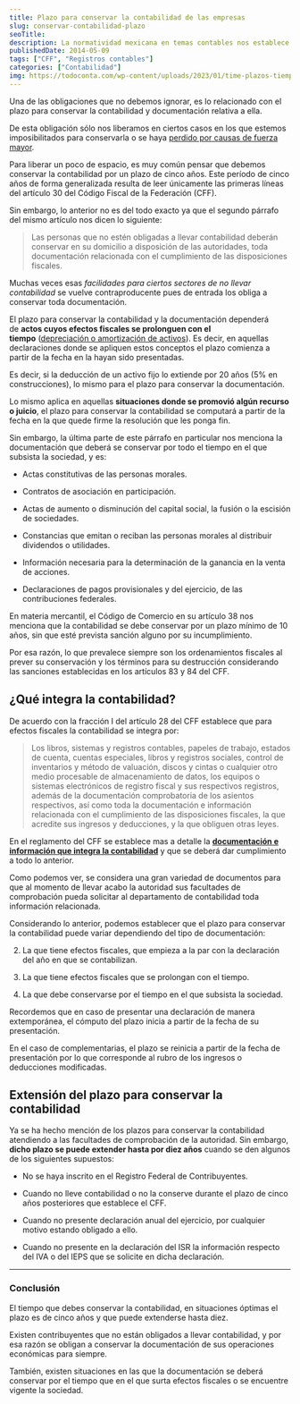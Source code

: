 ```yaml
---
title: Plazo para conservar la contabilidad de las empresas
slug: conservar-contabilidad-plazo
seoTitle: 
description: La normatividad mexicana en temas contables nos establece el plazo que tenemos por obligación para conservar la contabilidad.
publishedDate: 2014-05-09
tags: ["CFF", "Registros contables"]
categories: ["Contabilidad"]
img: https://todoconta.com/wp-content/uploads/2023/01/time-plazos-tiempo.jpeg
---
```



Una de las obligaciones que no debemos ignorar, es lo relacionado con el plazo para conservar la contabilidad y documentación relativa a ella.




De esta obligación sólo nos liberamos en ciertos casos en los que estemos imposibilitados para conservarla o se haya [perdido por causas de fuerza mayor](https://todoconta.com/perdida-contabilidad-siniestros/).




Para liberar un poco de espacio, es muy común pensar que debemos conservar la contabilidad por un plazo de cinco años. Este período de cinco años de forma generalizada resulta de leer únicamente las primeras líneas del artículo 30 del Código Fiscal de la Federación (CFF).




Sin embargo, lo anterior no es del todo exacto ya que el segundo párrafo del mismo artículo nos dicen lo siguiente:





> Las personas que no estén obligadas a llevar contabilidad deberán conservar en su domicilio a disposición de las autoridades, toda documentación relacionada con el cumplimiento de las disposiciones fiscales.




Muchas veces esas *facilidades para ciertos sectores de no llevar contabilidad* se vuelve contraproducente pues de entrada los obliga a conservar toda documentación.




El plazo para conservar la contabilidad y la documentación dependerá de **actos cuyos efectos fiscales se prolonguen con el tiempo** ([depreciación o amortización de activos](https://todoconta.com/depreciacion-activos-fijos/)). Es decir, en aquellas declaraciones donde se apliquen estos conceptos el plazo comienza a partir de la fecha en la hayan sido presentadas.




Es decir, si la deducción de un activo fijo lo extiende por 20 años (5% en construcciones), lo mismo para el plazo para conservar la documentación.




Lo mismo aplica en aquellas **situaciones donde se promovió algún recurso o juicio**, el plazo para conservar la contabilidad se computará a partir de la fecha en la que quede firme la resolución que les ponga fin.




Sin embargo, la última parte de este párrafo en particular nos menciona la documentación que deberá se conservar por todo el tiempo en el que subsista la sociedad, y es:




* Actas constitutivas de las personas morales.

* Contratos de asociación en participación.

* Actas de aumento o disminución del capital social, la fusión o la escisión de sociedades.

* Constancias que emitan o reciban las personas morales al distribuir dividendos o utilidades.

* Información necesaria para la determinación de la ganancia en la venta de acciones.

* Declaraciones de pagos provisionales y del ejercicio, de las contribuciones federales.




En materia mercantil, el Código de Comercio en su artículo 38 nos menciona que la contabilidad se debe conservar por un plazo mínimo de 10 años, sin que esté prevista sanción alguno por su incumplimiento.




Por esa razón, lo que prevalece siempre son los ordenamientos fiscales al prever su conservación y los términos para su destrucción considerando las sanciones establecidas en los artículos 83 y 84 del CFF.




¿Qué integra la contabilidad?
-----------------------------




De acuerdo con la fracción I del artículo 28 del CFF establece que para efectos fiscales la contabilidad se integra por:





> Los libros, sistemas y registros contables, papeles de trabajo, estados de cuenta, cuentas especiales, libros y registros sociales, control de inventarios y método de valuación, discos y cintas o cualquier otro medio procesable de almacenamiento de datos, los equipos o sistemas electrónicos de registro fiscal y sus respectivos registros, además de la documentación comprobatoria de los asientos respectivos, así como toda la documentación e información relacionada con el cumplimiento de las disposiciones fiscales, la que acredite sus ingresos y deducciones, y la que obliguen otras leyes.




En el reglamento del CFF se establece mas a detalle la [**documentación e información que integra la contabilidad**](http://omawww.sat.gob.mx/fichas_tematicas/buzon_tributario/Paginas/arts_33_34-rcff.aspx) y que se deberá dar cumplimiento a todo lo anterior.




Como podemos ver, se considera una gran variedad de documentos para que al momento de llevar acabo la autoridad sus facultades de comprobación pueda solicitar al departamento de contabilidad toda información relacionada.




Considerando lo anterior, podemos establecer que el plazo para conservar la contabilidad puede variar dependiendo del tipo de documentación:




2. La que tiene efectos fiscales, que empieza a la par con la declaración del año en que se contabilizan.

6. La que tiene efectos fiscales que se prolongan con el tiempo.

10. La que debe conservarse por el tiempo en el que subsista la sociedad.




Recordemos que en caso de presentar una declaración de manera extemporánea, el cómputo del plazo inicia a partir de la fecha de su presentación.




En el caso de complementarias, el plazo se reinicia a partir de la fecha de presentación por lo que corresponde al rubro de los ingresos o deducciones modificadas.




Extensión del plazo para conservar la contabilidad
--------------------------------------------------




Ya se ha hecho mención de los plazos para conservar la contabilidad atendiendo a las facultades de comprobación de la autoridad. Sin embargo, **dicho plazo se puede extender hasta por diez años** cuando se den algunos de los siguientes supuestos:




* No se haya inscrito en el Registro Federal de Contribuyentes.

* Cuando no lleve contabilidad o no la conserve durante el plazo de cinco años posteriores que establece el CFF.

* Cuando no presente declaración anual del ejercicio, por cualquier motivo estando obligado a ello.

* Cuando no presente en la declaración del ISR la información respecto del IVA o del IEPS que se solicite en dicha declaración.






---




### Conclusión




El tiempo que debes conservar la contabilidad, en situaciones óptimas el plazo es de cinco años y que puede extenderse hasta diez.




Existen contribuyentes que no están obligados a llevar contabilidad, y por esa razón se obligan a conservar la documentación de sus operaciones económicas para siempre. 




También, existen situaciones en las que la documentación se deberá conservar por el tiempo que en el que surta efectos fiscales o se encuentre vigente la sociedad.



